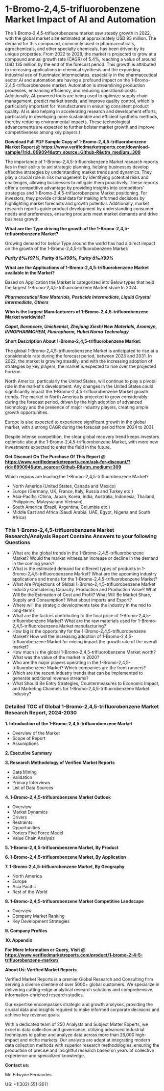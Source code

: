 <meta name="title" content="Global 1-Bromo-2,4,5-trifluorobenzene Market Impact of AI and Automation"><meta name="description" content="The 1-Bromo-2,4,5-trifluorobenzene market saw steady growth in 2022, with the global market size estimated at approximately USD 95 million. The demand for this compound, "><meta name="title" content="1-Bromo-2,4,5-trifluorobenzene Market Size, Share, Scope, Trends, Growth, Opportunities, Analysis, Forecast"><h1>1-Bromo-2,4,5-trifluorobenzene Market Impact of AI and Automation</h1>The 1-Bromo-2,4,5-trifluorobenzene market saw steady growth in 2022, with the global market size estimated at approximately USD 95 million. The demand for this compound, commonly used in pharmaceuticals, agrochemicals, and other specialty chemicals, has been driven by its unique properties. From 2022 to 2028, the market is projected to grow at a compound annual growth rate (CAGR) of 5.4%, reaching a value of around USD 135 million by the end of the forecast period. This growth is attributed to increasing applications in chemical synthesis and the expanding industrial use of fluorinated intermediates, especially in the pharmaceutical sector.AI and automation are having a profound impact on the 1-Bromo-2,4,5-trifluorobenzene market. Automation is streamlining production processes, enhancing efficiency, and reducing operational costs. Additionally, AI-powered tools are being used to optimize supply chain management, predict market trends, and improve quality control, which is particularly important for manufacturers in ensuring consistent product quality. AI is also helping in accelerating research and development efforts, particularly in developing more sustainable and efficient synthetic methods, thereby reducing environmental impacts. These technological advancements are expected to further bolster market growth and improve competitiveness among key players.t</p><p id="" class=""><strong>Download Full PDF Sample Copy of 1-Bromo-2,4,5-trifluorobenzene Market Report @ <a href="https://www.verifiedmarketreports.com/download-sample/?rid=899094&utm_source=Github-R&utm_medium=309" target="_blank">https://www.verifiedmarketreports.com/download-sample/?rid=899094&utm_source=Github-R&utm_medium=309</a></strong></p><p>The importance of&nbsp;1-Bromo-2,4,5-trifluorobenzene Market research reports lies in their ability to aid strategic planning, helping businesses develop effective strategies by understanding market trends and dynamics. They play a crucial role in risk management by identifying potential risks and challenges, allowing businesses to mitigate them proactively. These reports offer a competitive advantage by providing insights into competitors' strategies and 1-Bromo-2,4,5-trifluorobenzene Market positioning. For investors, they provide critical data for making informed decisions by highlighting market forecasts and growth potential. Additionally, market research reports guide product development by understanding consumer needs and preferences, ensuring products meet market demands and drive business growth.</p><p><strong>What are the&nbsp;Type driving the growth of the 1-Bromo-2,4,5-trifluorobenzene Market?</strong></p><p id="" class="">Growing demand for below Type around the world has had a direct impact on the growth of the 1-Bromo-2,4,5-trifluorobenzene Market:</p><em><strong>Purity â‰¥97%, Purity â‰¥98%, Purity â‰¥99%</strong></em></p><strong>What are the&nbsp;Applications&nbsp;of 1-Bromo-2,4,5-trifluorobenzene Market available in the Market?</strong></p><p id="" class="">Based on Application the Market is categorized into Below types that held the largest 1-Bromo-2,4,5-trifluorobenzene Market share In 2024.</p><em><strong>Pharmaceutical Raw Materials, Pesticide Intermediate, Liquid Crystal Intermediate, Others</strong></em></p><strong>Who is the largest Manufacturers of 1-Bromo-2,4,5-trifluorobenzene Market worldwide?</strong></p><p><em><strong>Capot, Boroncore, Unichemist, Zhejiang Xieshi New Materials, Aromsyn, INNOPHARMCHEM, Fluoropharm, Hubei Norna Technology</strong></em></p><p id="" class=""><strong>Short Description About 1-Bromo-2,4,5-trifluorobenzene Market:</strong></p><p>The global 1-Bromo-2,4,5-trifluorobenzene Market is anticipated to rise at a considerable rate during the forecast period, between 2023 and 2031. In 2022, the market is growing steadily, and with the increasing adoption of strategies by key players, the market is expected to rise over the projected horizon.</p><p>North America, particularly the United States, will continue to play a pivotal role in the market's development. Any changes in the United States could significantly impact the 1-Bromo-2,4,5-trifluorobenzene Market growth trends. The market in North America is projected to grow considerably during the forecast period, driven by the high adoption of advanced technology and the presence of major industry players, creating ample growth opportunities.</p><p>Europe is also expected to experience significant growth in the global market, with a strong CAGR during the forecast period from 2024 to 2031.</p><p>Despite intense competition, the clear global recovery trend keeps investors optimistic about the 1-Bromo-2,4,5-trifluorobenzene Market, with more new investments expected to enter the field in the future.</p><p id="" class=""><strong>Get Discount On The Purchase Of This Report @ <a href="https://www.verifiedmarketreports.com/ask-for-discount/?rid=899094&utm_source=Github-R&utm_medium=309" target="_blank">https://www.verifiedmarketreports.com/ask-for-discount/?rid=899094&utm_source=Github-R&utm_medium=309</a></strong></p>Which regions are leading the 1-Bromo-2,4,5-trifluorobenzene Market?</p><ul><li>North America (United States, Canada and Mexico)</li><li>Europe (Germany, UK, France, Italy, Russia and Turkey etc.)</li><li>Asia-Pacific (China, Japan, Korea, India, Australia, Indonesia, Thailand, Philippines, Malaysia and Vietnam)</li><li>South America (Brazil, Argentina, Columbia etc.)</li><li>Middle East and Africa (Saudi Arabia, UAE, Egypt, Nigeria and South Africa)</li></ul><h3 id="" class="">This 1-Bromo-2,4,5-trifluorobenzene Market Research/Analysis Report Contains Answers to your following Questions</h3><ul><li>What are the global trends in the 1-Bromo-2,4,5-trifluorobenzene Market? Would the market witness an increase or decline in the demand in the coming years?</li><li>What is the estimated demand for different types of products in 1-Bromo-2,4,5-trifluorobenzene Market? What are the upcoming industry applications and trends for the 1-Bromo-2,4,5-trifluorobenzene Market?</li><li>What Are Projections of Global 1-Bromo-2,4,5-trifluorobenzene Market Industry Considering Capacity, Production and Production Value? What Will Be the Estimation of Cost and Profit? What Will Be Market Share, Supply and Consumption? What about imports and Export?</li><li>Where will the strategic developments take the industry in the mid to long-term?</li><li>What are the factors contributing to the final price of 1-Bromo-2,4,5-trifluorobenzene Market? What are the raw materials used for 1-Bromo-2,4,5-trifluorobenzene Market manufacturing?</li><li>How big is the opportunity for the 1-Bromo-2,4,5-trifluorobenzene Market? How will the increasing adoption of 1-Bromo-2,4,5-trifluorobenzene Market for mining impact the growth rate of the overall market?</li><li>How much is the global 1-Bromo-2,4,5-trifluorobenzene Market worth? What was the value of the market In 2020?</li><li>Who are the major players operating in the 1-Bromo-2,4,5-trifluorobenzene Market? Which companies are the front runners?</li><li>Which are the recent industry trends that can be implemented to generate additional revenue streams?</li><li>What Should Be Entry Strategies, Countermeasures to Economic Impact, and Marketing Channels for 1-Bromo-2,4,5-trifluorobenzene Market Industry?</li></ul><h3 id="" class="">Detailed TOC of Global 1-Bromo-2,4,5-trifluorobenzene Market Research Report, 2024-2030</h3><p id="" class=""><strong>1. Introduction of the 1-Bromo-2,4,5-trifluorobenzene Market</strong></p><ul><li>Overview of the Market</li><li>Scope of Report</li><li>Assumptions</li></ul><p id="" class=""><strong>2. Executive Summary</strong></p><p id="" class=""><strong>3. Research Methodology of Verified Market Reports</strong></p><ul><li>Data Mining</li><li>Validation</li><li>Primary Interviews</li><li>List of Data Sources</li></ul><p id="" class=""><strong>4. 1-Bromo-2,4,5-trifluorobenzene Market Outlook</strong></p><ul><li>Overview</li><li>Market Dynamics</li><li>Drivers</li><li>Restraints</li><li>Opportunities</li><li>Porters Five Force Model</li><li>Value Chain Analysis</li></ul><p id="" class=""><strong>5. 1-Bromo-2,4,5-trifluorobenzene Market, By Product</strong></p><p id="" class=""><strong>6. 1-Bromo-2,4,5-trifluorobenzene Market, By Application</strong></p><p id="" class=""><strong>7. 1-Bromo-2,4,5-trifluorobenzene Market, By Geography</strong></p><ul><li>North America</li><li>Europe</li><li>Asia Pacific</li><li>Rest of the World</li></ul><p id="" class=""><strong>8. 1-Bromo-2,4,5-trifluorobenzene Market Competitive Landscape</strong></p><ul><li>Overview</li><li>Company Market Ranking</li><li>Key Development Strategies</li></ul><p id="" class=""><strong>9. Company Profiles</strong></p><p id="" class=""><strong>10. Appendix</strong></p><p id="" class=""><strong>For More Information or Query, Visit @ <a href="https://www.verifiedmarketreports.com/product/1-bromo-2-4-5-trifluorobenzene-market/" target="_blank">https://www.verifiedmarketreports.com/product/1-bromo-2-4-5-trifluorobenzene-market/</a></strong></p><p id="" class=""><strong>About Us: Verified Market Reports</strong></p><p id="" class="">Verified Market Reports is a premier Global Research and Consulting firm serving a diverse clientele of over 5000+ global customers. We specialize in delivering cutting-edge analytical research solutions and comprehensive information-enriched research studies.</p><p id="" class="">Our expertise encompasses strategic and growth analyses, providing the crucial data and insights required to make informed corporate decisions and achieve key revenue goals.</p><p id="" class="">With a dedicated team of 250 Analysts and Subject Matter Experts, we excel in data collection and governance, utilizing advanced industrial techniques to gather and analyze data across more than 25,000 high-impact and niche markets. Our analysts are adept at integrating modern data collection methods with superior research methodologies, ensuring the production of precise and insightful research based on years of collective experience and specialized knowledge.</p><p id="" class=""><strong>Contact us:</strong></p><p id="" class="">Mr. Edwyne Fernandes</p><p id="" class="">US: +1(302) 551-2611</p>